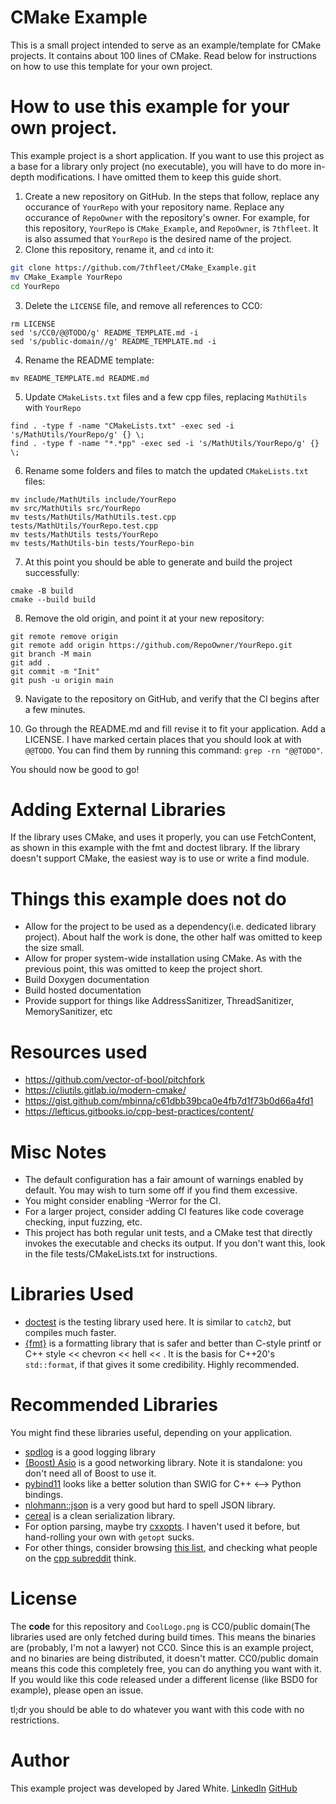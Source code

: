# CMake Example
This is a small project intended to serve as an example/template for CMake projects. It contains about 100 lines of CMake. Read below for instructions on how to use this template for your own project.

# How to use this example for your own project.
This example project is a short application. If you want to use this project as a base for a library only project (no executable), you will have to do more in-depth modifications. I have omitted them to keep this guide short.


1. Create a new repository on GitHub. In the steps that follow, replace any occurance of `YourRepo` with your repository name. Replace any occurance of `RepoOwner` with the repository's owner. For example, for this repository, `YourRepo` is `CMake_Example`, and `RepoOwner`, is `7thfleet`. It is also assumed that `YourRepo` is the desired name of the project.
2. Clone this repository, rename it, and `cd` into it:
```bash
git clone https://github.com/7thfleet/CMake_Example.git
mv CMake_Example YourRepo
cd YourRepo
```
3. Delete the `LICENSE` file, and remove all references to CC0:
```fish
rm LICENSE
sed 's/CC0/@@TODO/g' README_TEMPLATE.md -i
sed 's/public-domain//g' README_TEMPLATE.md -i
```
4. Rename the README template:
```
mv README_TEMPLATE.md README.md
```
5. Update `CMakeLists.txt` files and a few cpp files, replacing `MathUtils` with `YourRepo`
```
find . -type f -name "CMakeLists.txt" -exec sed -i 's/MathUtils/YourRepo/g' {} \;
find . -type f -name "*.*pp" -exec sed -i 's/MathUtils/YourRepo/g' {} \;
```
6. Rename some folders and files to match the updated `CMakeLists.txt` files:
```
mv include/MathUtils include/YourRepo
mv src/MathUtils src/YourRepo
mv tests/MathUtils/MathUtils.test.cpp tests/MathUtils/YourRepo.test.cpp
mv tests/MathUtils tests/YourRepo
mv tests/MathUtils-bin tests/YourRepo-bin
```
7. At this point you should be able to generate and build the project successfully:
```
cmake -B build
cmake --build build
```
8. Remove the old origin, and point it at your new repository:
```
git remote remove origin
git remote add origin https://github.com/RepoOwner/YourRepo.git
git branch -M main
git add .
git commit -m "Init"
git push -u origin main
```

9. Navigate to the repository on GitHub, and verify that the CI begins after a few minutes.

10. Go through the README.md and fill revise it to fit your application. Add a LICENSE. I have marked certain places that you should look at with `@@TODO`. You can find them by running this command: `grep -rn "@@TODO"`.

You should now be good to go!

# Adding External Libraries
If the library uses CMake, and uses it properly, you can use FetchContent, as shown in this example with the fmt and doctest library. If the library doesn't support CMake, the easiest way is to use or write a find module.

# Things this example does **not** do
* Allow for the project to be used as a dependency(i.e. dedicated library project). About half the work is done, the other half was omitted to keep the size small.
* Allow for proper system-wide installation using CMake. As with the previous point, this was omitted to keep the project short.
* Build Doxygen documentation
* Build hosted documentation
* Provide support for things like AddressSanitizer, ThreadSanitizer, MemorySanitizer, etc

# Resources used
* https://github.com/vector-of-bool/pitchfork
* https://cliutils.gitlab.io/modern-cmake/
* https://gist.github.com/mbinna/c61dbb39bca0e4fb7d1f73b0d66a4fd1
* https://lefticus.gitbooks.io/cpp-best-practices/content/

# Misc Notes
* The default configuration has a fair amount of warnings enabled by default. You may wish to turn some off if you find them excessive.
* You might consider enabling -Werror for the CI.
* For a larger project, consider adding CI features like code coverage checking, input fuzzing, etc.
* This project has both regular unit tests, and a CMake test that directly invokes the executable and checks its output. If you don't want this, look in the file tests/CMakeLists.txt for instructions.

# Libraries Used
* [doctest](https://github.com/onqtam/doctest/) is the testing library used here. It is similar to `catch2`, but compiles much faster.
* [{fmt}](https://github.com/fmtlib/fmt) is a formatting library that is safer and better than C-style printf or C++ style << chevron << hell << . It is the basis for C++20's `std::format`, if that gives it some credibility. Highly recommended.

# Recommended Libraries
You might find these libraries useful, depending on your application.
* [spdlog](https://github.com/gabime/spdlog) is a good logging library
* [(Boost) Asio](https://think-async.com/Asio/) is a good networking library. Note it is standalone: you don't need all of Boost to use it.
* [pybind11](https://github.com/pybind/pybind11) looks like a better solution than SWIG for C++ <--> Python bindings.
* [nlohmann::json](https://github.com/nlohmann/json) is a very good but hard to spell JSON library.
* [cereal](http://uscilab.github.io/cereal/) is a clean serialization library.
* For option parsing, maybe try [cxxopts](https://github.com/jarro2783/cxxopts). I haven't used it before, but hand-rolling your own with `getopt` sucks.
* For other things, consider browsing [this list](https://en.cppreference.com/w/cpp/links/libs), and checking what people on the [cpp subreddit](reddit.com/r/cpp) think.

# License
The **code** for this repository and `CoolLogo.png` is CC0/public domain(The libraries used are only fetched during build times. This means the binaries are (probably, I'm not a lawyer) not CC0. Since this is an example project, and no binaries are being distributed, it doesn't matter. CC0/public domain means this code this completely free, you can do anything you want with it. If you would like this code released under a different license (like BSD0 for example), please open an issue.

tl;dr you should be able to do whatever you want with this code with no restrictions.

# Author
This example project was developed by Jared White.
[LinkedIn](https://www.linkedin.com/in/jared7white/)
[GitHub](https://www.github.com/7thfleet)
